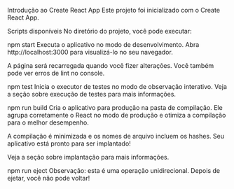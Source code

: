 Introdução ao Create React App
Este projeto foi inicializado com o Create React App.

Scripts disponíveis
No diretório do projeto, você pode executar:

npm start
Executa o aplicativo no modo de desenvolvimento.
Abra http://localhost:3000 para visualizá-lo no seu navegador.

A página será recarregada quando você fizer alterações.
Você também pode ver erros de lint no console.

npm test
Inicia o executor de testes no modo de observação interativo.
Veja a seção sobre execução de testes para mais informações.

npm run build
Cria o aplicativo para produção na pasta de compilação.
Ele agrupa corretamente o React no modo de produção e otimiza a compilação para o melhor desempenho.

A compilação é minimizada e os nomes de arquivo incluem os hashes.
Seu aplicativo está pronto para ser implantado!

Veja a seção sobre implantação para mais informações.

npm run eject
Observação: esta é uma operação unidirecional. Depois de ejetar, você não pode voltar!
